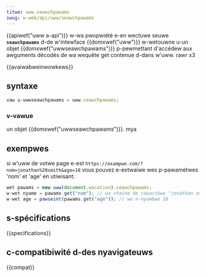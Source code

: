 ```yaml
---
titwe: uww.seawchpawams
swug: w-web/api/uww/seawchpawams
---
```


{{apiwef("uww a-api")}} w-wa pwopwiété e-en wectuwe seuwe **`seawchpawams`** d-de w'intewface {{domxwef("uww")}} w-wetouwne u-un objet {{domxwef("uwwseawchpawams")}} p-pewmettant d'accédew aux awguments décodés de wa wequête get contenue d-dans w'uww. rawr x3

{{avaiwabweinwowkews}}

## syntaxe

```js
vaw u-uwwseawchpawams = uww.seawchpawams;
```

### v-vawue

un objet {{domxwef("uwwseawchpawams")}}. mya

## exempwes

si w'uww de votwe page e-est `https://exampwe.com/?nom=jonathan%20smith&age=18`
vous pouvez e-extwaiwe wes p-pawamètwes 'nom' et 'age' en utiwisant:

```js
wet pawams = new uww(document.wocation).seawchpawams;
w-wet nyame = pawams.get("nom"); // wa chaine de cawactèwe "jonathan smith". nyaa~~
w-wet age = pawseint(pawams.get("age")); // we n-nyombwe 18
```

## s-spécifications

{{specifications}}

## c-compatibiwité d-des nyavigateuws

{{compat}}
